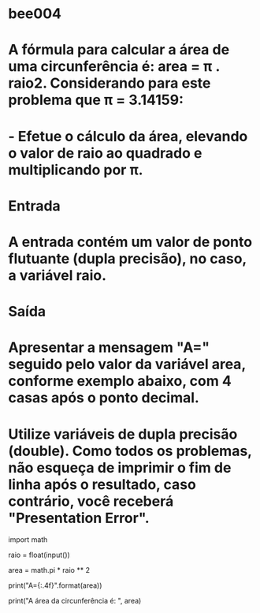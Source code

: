 # bee004
# A fórmula para calcular a área de uma circunferência é: area = π . raio2. Considerando para este problema que π = 3.14159:

# - Efetue o cálculo da área, elevando o valor de raio ao quadrado e multiplicando por π.

# Entrada
# A entrada contém um valor de ponto flutuante (dupla precisão), no caso, a variável raio.

# Saída
# Apresentar a mensagem "A=" seguido pelo valor da variável area, conforme exemplo abaixo, com 4 casas após o ponto decimal.
# Utilize variáveis de dupla precisão (double). Como todos os problemas, não esqueça de imprimir o fim de linha após o resultado, caso contrário, você receberá "Presentation Error".


import math

raio = float(input())

area = math.pi * raio ** 2

print("A={:.4f}".format(area))

print("A área da circunferência é: ", area)
